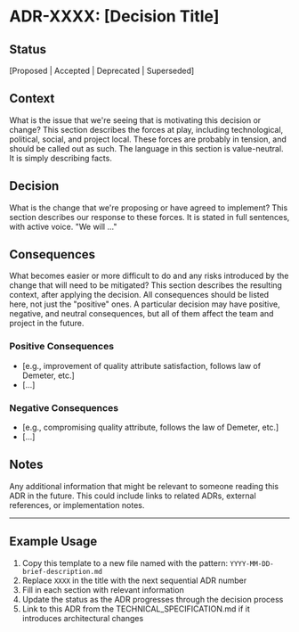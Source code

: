 # ADR-XXXX: [Decision Title]

## Status

[Proposed | Accepted | Deprecated | Superseded]

## Context

What is the issue that we're seeing that is motivating this decision or change? This section describes the forces at play, including technological, political, social, and project local. These forces are probably in tension, and should be called out as such. The language in this section is value-neutral. It is simply describing facts.

## Decision

What is the change that we're proposing or have agreed to implement? This section describes our response to these forces. It is stated in full sentences, with active voice. "We will ..."

## Consequences

What becomes easier or more difficult to do and any risks introduced by the change that will need to be mitigated? This section describes the resulting context, after applying the decision. All consequences should be listed here, not just the "positive" ones. A particular decision may have positive, negative, and neutral consequences, but all of them affect the team and project in the future.

### Positive Consequences

- [e.g., improvement of quality attribute satisfaction, follows law of Demeter, etc.]
- [...]

### Negative Consequences

- [e.g., compromising quality attribute, follows the law of Demeter, etc.]
- [...]

## Notes

Any additional information that might be relevant to someone reading this ADR in the future. This could include links to related ADRs, external references, or implementation notes.

---

## Example Usage

1. Copy this template to a new file named with the pattern: `YYYY-MM-DD-brief-description.md`
2. Replace `XXXX` in the title with the next sequential ADR number
3. Fill in each section with relevant information
4. Update the status as the ADR progresses through the decision process
5. Link to this ADR from the TECHNICAL_SPECIFICATION.md if it introduces architectural changes